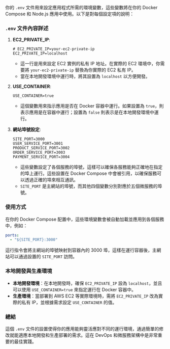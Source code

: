 你的 `.env` 文件用來設定應用程式所需的環境變數，這些變數將在你的 Docker Compose 和 Node.js 應用中使用。以下是對每個設定項的說明：

### `.env` 文件內容詳述

1. **EC2_PRIVATE_IP**:
   ```plaintext
   # EC2_PRIVATE_IP=your-ec2-private-ip
   EC2_PRIVATE_IP=localhost
   ```
   - 這一行是用來設定 EC2 實例的私有 IP 地址。在實際的 EC2 環境中，你需要將 `your-ec2-private-ip` 替換為你實際的 EC2 私有 IP。
   - 當在本地開發環境中運行時，將其設置為 `localhost` 以方便開發。

2. **USE_CONTAINER**:
   ```plaintext
   USE_CONTAINER=true
   ```
   - 這個變數用來指示應用是否在 Docker 容器中運行。如果設置為 `true`，則表示應用是在容器中運行；設置為 `false` 則表示是在本地開發環境中運行。

3. **網站埠號設定**:
   ```plaintext
   SITE_PORT=3000
   USER_SERVICE_PORT=3001
   PRODUCT_SERVICE_PORT=3002
   ORDER_SERVICE_PORT=3003
   PAYMENT_SERVICE_PORT=3004
   ```
   - 這些變數設定了各個服務的埠號，這樣可以確保各服務能夠正確地在指定的埠上運行。這些設置在 Docker Compose 中會被引用，以確保服務可以透過正確的埠來相互通訊。
   - `SITE_PORT` 是主網站的埠號，而其他四個變數分別對應於五個微服務的埠號。

### 使用方式

在你的 Docker Compose 配置中，這些環境變數會被自動加載並應用到各個服務中，例如：

```yaml
ports:
  - "${SITE_PORT}:3000"
```

這行指令會將主網站的埠號映射到容器內的 3000 埠，這樣在運行容器後，主網站可以通過設置的 `SITE_PORT` 訪問。

### 本地開發與生產環境

- **本地開發環境**：在本地開發時，確保 `EC2_PRIVATE_IP` 設為 `localhost`，並且可以使用 `USE_CONTAINER=true` 來指定運行在 Docker 容器中。
- **生產環境**：當部署到 AWS EC2 等實際環境時，需將 `EC2_PRIVATE_IP` 改為實際的私有 IP，並根據需求設定 `USE_CONTAINER` 的值。

### 總結

這個 `.env` 文件的設置使得你的應用能夠靈活應對不同的運行環境，通過簡單的修改就能適應本地開發和生產部署的需求。這在 DevOps 和微服務架構中是非常重要的最佳實踐。